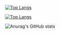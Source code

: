 
[![Top Langs](https://github-readme-stats.vercel.app/api/top-langs/?username=ismoilov299&layout=compact)](https://github.com/anuraghazra/github-readme-stats)

[![Top Langs](https://github-readme-stats.vercel.app/api/top-langs/?username=ismoilov299&hide=javascript,html)](https://github.com/anuraghazra/github-readme-stats)

![Anurag's GitHub stats](https://github-readme-stats.vercel.app/api?username=ismoilov299&hide=contribs,prs)

